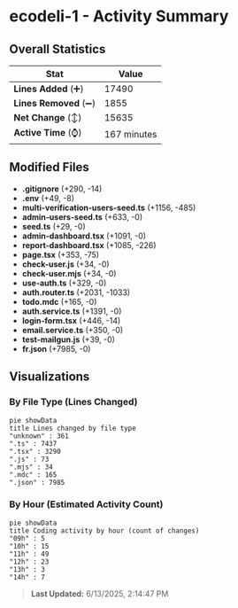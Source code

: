 # ecodeli-1 - Activity Summary 

## Overall Statistics

| Stat                   | Value                                                             |
| ---------------------- | ----------------------------------------------------------------- |
| **Lines Added** (➕)   | 17490                                          |
| **Lines Removed** (➖) | 1855                                        |
| **Net Change** (↕)    | 15635                |
| **Active Time** (⌚)   | 167 minutes |


## Modified Files
- **.gitignore** (+290, -14)
- **.env** (+49, -8)
- **multi-verification-users-seed.ts** (+1156, -485)
- **admin-users-seed.ts** (+633, -0)
- **seed.ts** (+29, -0)
- **admin-dashboard.tsx** (+1091, -0)
- **report-dashboard.tsx** (+1085, -226)
- **page.tsx** (+353, -75)
- **check-user.js** (+34, -0)
- **check-user.mjs** (+34, -0)
- **use-auth.ts** (+329, -0)
- **auth.router.ts** (+2031, -1033)
- **todo.mdc** (+165, -0)
- **auth.service.ts** (+1391, -0)
- **login-form.tsx** (+446, -14)
- **email.service.ts** (+350, -0)
- **test-mailgun.js** (+39, -0)
- **fr.json** (+7985, -0)

## Visualizations

### By File Type (Lines Changed)

```mermaid
pie showData
title Lines changed by file type
"unknown" : 361
".ts" : 7437
".tsx" : 3290
".js" : 73
".mjs" : 34
".mdc" : 165
".json" : 7985
```

### By Hour (Estimated Activity Count)

```mermaid
pie showData
title Coding activity by hour (count of changes)
"09h" : 5
"10h" : 15
"11h" : 49
"12h" : 23
"13h" : 3
"14h" : 7
```


> **Last Updated:** 6/13/2025, 2:14:47 PM